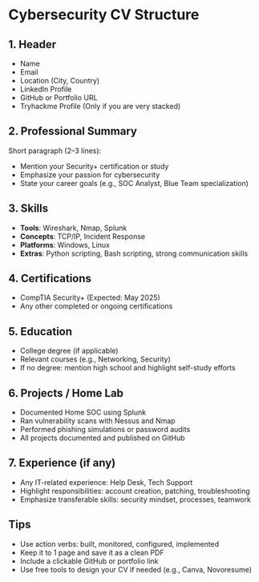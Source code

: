 # Cybersecurity CV Structure

## 1. Header
- Name
- Email
- Location (City, Country)
- LinkedIn Profile
- GitHub or Portfolio URL
- Tryhackme Profile (Only if you are very stacked)

## 2. Professional Summary
Short paragraph (2–3 lines):
- Mention your Security+ certification or study
- Emphasize your passion for cybersecurity
- State your career goals (e.g., SOC Analyst, Blue Team specialization)

## 3. Skills
- **Tools**: Wireshark, Nmap, Splunk
- **Concepts**: TCP/IP, Incident Response
- **Platforms**: Windows, Linux
- **Extras**: Python scripting, Bash scripting, strong communication skills

## 4. Certifications
- CompTIA Security+ (Expected: May 2025)
- Any other completed or ongoing certifications

## 5. Education
- College degree (if applicable)
- Relevant courses (e.g., Networking, Security)
- If no degree: mention high school and highlight self-study efforts

## 6. Projects / Home Lab
- Documented Home SOC using Splunk
- Ran vulnerability scans with Nessus and Nmap
- Performed phishing simulations or password audits
- All projects documented and published on GitHub

## 7. Experience (if any)
- Any IT-related experience: Help Desk, Tech Support
- Highlight responsibilities: account creation, patching, troubleshooting
- Emphasize transferable skills: security mindset, processes, teamwork

## Tips
- Use action verbs: built, monitored, configured, implemented
- Keep it to 1 page and save it as a clean PDF
- Include a clickable GitHub or portfolio link
- Use free tools to design your CV if needed (e.g., Canva, Novoresume)
